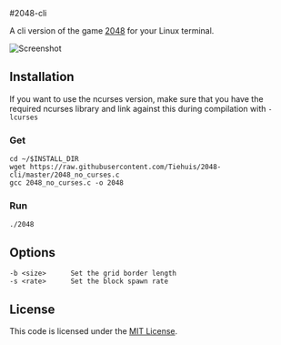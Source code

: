 #2048-cli

A cli version of the game [2048](https://github.com) for your Linux terminal.

![Screenshot](http://i.imgur.com/fwZEvdh.png)

## Installation
If you want to use the ncurses version, make sure that you have the required ncurses library and link against this during compilation with `-lcurses`
### Get
    cd ~/$INSTALL_DIR
    wget https://raw.githubusercontent.com/Tiehuis/2048-cli/master/2048_no_curses.c
    gcc 2048_no_curses.c -o 2048
### Run
    ./2048   

## Options
    -b <size>      Set the grid border length
    -s <rate>      Set the block spawn rate

## License
This code is licensed under the [MIT License](https://github.com/Tiehuis/2048-cli/blob/master/LICENSE).
